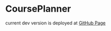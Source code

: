 # CoursePlanner


current dev version is deployed at [GitHub Page](https://hengningzhang.github.io/CoursePlanner/)
